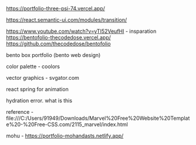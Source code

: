 https://portfolio-three-psi-74.vercel.app/

https://react.semantic-ui.com/modules/transition/

https://www.youtube.com/watch?v=yTI52VeufHI - insparation
https://bentofolio-thecodedose.vercel.app/
https://github.com/thecodedose/bentofolio

bento box portfolio (bento web design)

color palette - coolors

vector graphics - svgator.com

react spring for animation

hydration error. what is this



reference -file:///C:/Users/91949/Downloads/Marvel%20Free%20Website%20Template%20-%20Free-CSS.com/2115_marvel/index.html

mohu - https://portfolio-mohandasts.netlify.app/
